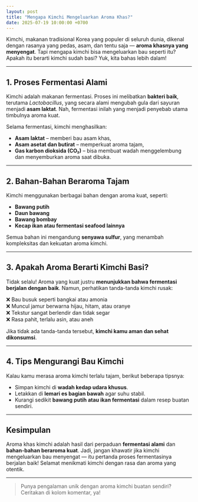 ```yaml
---
layout: post
title: "Mengapa Kimchi Mengeluarkan Aroma Khas?"
date: 2025-07-19 10:00:00 +0700
---
```


Kimchi, makanan tradisional Korea yang populer di seluruh dunia, dikenal dengan rasanya yang pedas, asam, dan tentu saja — **aroma khasnya yang menyengat**. Tapi mengapa kimchi bisa mengeluarkan bau seperti itu? Apakah itu berarti kimchi sudah basi? Yuk, kita bahas lebih dalam!

---

## 1. Proses Fermentasi Alami

Kimchi adalah makanan fermentasi. Proses ini melibatkan **bakteri baik**, terutama *Lactobacillus*, yang secara alami mengubah gula dari sayuran menjadi **asam laktat**. Nah, fermentasi inilah yang menjadi penyebab utama timbulnya aroma kuat.

Selama fermentasi, kimchi menghasilkan:
- **Asam laktat** – memberi bau asam khas,
- **Asam asetat dan butirat** – memperkuat aroma tajam,
- **Gas karbon dioksida (CO₂)** – bisa membuat wadah menggelembung dan menyemburkan aroma saat dibuka.

---

## 2. Bahan-Bahan Beraroma Tajam

Kimchi menggunakan berbagai bahan dengan aroma kuat, seperti:
- **Bawang putih**
- **Daun bawang**
- **Bawang bombay**
- **Kecap ikan atau fermentasi seafood lainnya**

Semua bahan ini mengandung **senyawa sulfur**, yang menambah kompleksitas dan kekuatan aroma kimchi.

---

## 3. Apakah Aroma Berarti Kimchi Basi?

Tidak selalu! Aroma yang kuat justru **menunjukkan bahwa fermentasi berjalan dengan baik**. Namun, perhatikan tanda-tanda kimchi rusak:

❌ Bau busuk seperti bangkai atau amonia  
❌ Muncul jamur berwarna hijau, hitam, atau oranye  
❌ Tekstur sangat berlendir dan tidak segar  
❌ Rasa pahit, terlalu asin, atau aneh  

Jika tidak ada tanda-tanda tersebut, **kimchi kamu aman dan sehat dikonsumsi**.

---

## 4. Tips Mengurangi Bau Kimchi

Kalau kamu merasa aroma kimchi terlalu tajam, berikut beberapa tipsnya:

- Simpan kimchi di **wadah kedap udara khusus**.
- Letakkan di **lemari es bagian bawah** agar suhu stabil.
- Kurangi sedikit **bawang putih atau ikan fermentasi** dalam resep buatan sendiri.

---

## Kesimpulan

Aroma khas kimchi adalah hasil dari perpaduan **fermentasi alami** dan **bahan-bahan beraroma kuat**. Jadi, jangan khawatir jika kimchi mengeluarkan bau menyengat — itu pertanda proses fermentasinya berjalan baik! Selamat menikmati kimchi dengan rasa dan aroma yang otentik.

---

> Punya pengalaman unik dengan aroma kimchi buatan sendiri? Ceritakan di kolom komentar, ya!
